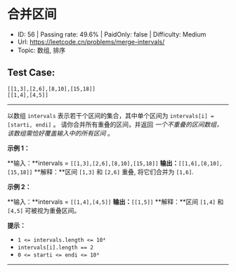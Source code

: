 # 合并区间

* ID: 56      | Passing rate: 49.6% | PaidOnly: false  | Difficulty: Medium
* Url: https://leetcode.cn/problems/merge-intervals/
* Topic: 数组, 排序

## Test Case:

```
[[1,3],[2,6],[8,10],[15,18]]
[[1,4],[4,5]]
```

---

以数组 `intervals` 表示若干个区间的集合，其中单个区间为 `intervals[i] = [starti, endi]` 。
请你合并所有重叠的区间，并返回
*一个不重叠的区间数组，该数组需恰好覆盖输入中的所有区间* 。


**示例 1：**

**输入：**intervals = `[[1,3],[2,6],[8,10],[15,18]]`
**输出：**`[[1,6],[8,10],[15,18]]`
**解释：**区间 `[1,3]` 和 `[2,6]` 重叠, 将它们合并为 `[1,6]`.

**示例 2：**

**输入：**intervals = `[[1,4],[4,5]]`
**输出：**`[[1,5]]`
**解释：**区间 `[1,4]` 和 `[4,5]` 可被视为重叠区间。


**提示：**

* `1 <= intervals.length <= 10⁴`
* `intervals[i].length == 2`
* `0 <= starti <= endi <= 10⁴`

---
